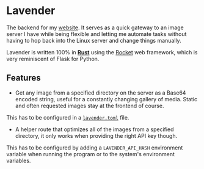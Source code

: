 # Lavender

The backend for my [website](https://roaming97.com). It serves as a quick gateway to an image server I have while being flexible and letting me automate tasks without having to hop back into the Linux server and change things manually.

Lavender is written 100% in **[Rust](https://www.rust-lang.org/)** using the [Rocket](https://rocket.rs/) web framework, which is very reminiscent of Flask for Python.

## Features
* Get any image from a specified directory on the server as a Base64 encoded string, useful for a constantly changing gallery of media. Static and often requested images stay at the frontend of course.

This has to be configured in a [`lavender.toml`](./lavender.toml) file.

* A helper route that optimizes all of the images from a specified directory, it only works when providing the right API key though.

This has to be configured by adding a `LAVENDER_API_HASH` environment variable when running the program or to the system's environment variables.